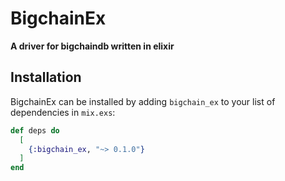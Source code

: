 # BigchainEx

**A driver for bigchaindb written in elixir**

## Installation

BigchainEx can be installed
by adding `bigchain_ex` to your list of dependencies in `mix.exs`:

```elixir
def deps do
  [
    {:bigchain_ex, "~> 0.1.0"}
  ]
end
```

